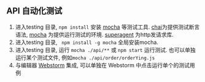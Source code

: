 ## API 自动化测试

1. 进入testing 目录, ``` npm install ``` 安装 [mocha]  等测试工具. [chai]为提供测试断言语法,  [mocha] 为提供运行测试的环境. [superagent] 为http发请求库.
2. 进入testing 目录, ``` npm install -g mocha``` 全局安装mocha.
3. 进入testing 目录, 运行 ``` mocha ./api/** ``` 或 ``` npm start ``` 运行测试. 也可以单独运行某个测试文件, 例如``` mocha ./api/order/orderYing.js ```
4. 与编辑器 [Webstorm] 集成, 可以单独在 Webstorm 中点击运行单个的测试用例 


[mocha]: https://mochajs.org/
[chai]: http://chaijs.com/
[superagent]: https://github.com/visionmedia/superagent
[Webstorm]: https://www.jetbrains.com/help/webstorm/mocha.html


